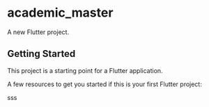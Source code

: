 # academic_master

A new Flutter project.

## Getting Started

This project is a starting point for a Flutter application.

A few resources to get you started if this is your first Flutter project:

sss